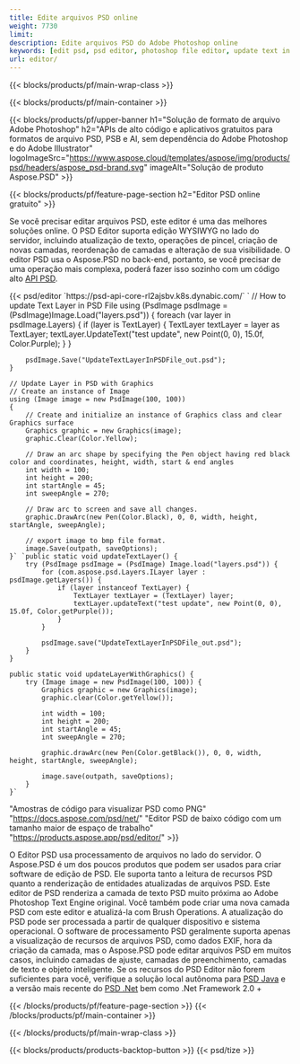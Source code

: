 ```yaml
---
title: Edite arquivos PSD online
weight: 7730
limit: 
description: Edite arquivos PSD do Adobe Photoshop online
keywords: [edit psd, psd editor, photoshop file editor, update text in psd, update psd]
url: editor/
---
```


{{< blocks/products/pf/main-wrap-class >}}


{{< blocks/products/pf/main-container >}}

{{< blocks/products/pf/upper-banner h1="Solução de formato de arquivo Adobe Photoshop" h2="APIs de alto código e aplicativos gratuitos para formatos de arquivo PSD, PSB e AI, sem dependência do Adobe Photoshop e do Adobe Illustrator" logoImageSrc="https://www.aspose.cloud/templates/aspose/img/products/psd/headers/aspose_psd-brand.svg" imageAlt="Solução de produto Aspose.PSD" >}}

{{< blocks/products/pf/feature-page-section h2="Editor PSD online gratuito" >}}
<p>Se você precisar editar arquivos PSD, este editor é uma das melhores soluções online. O PSD Editor suporta edição WYSIWYG no lado do servidor, incluindo atualização de texto, operações de pincel, criação de novas camadas, reordenação de camadas e alteração de sua visibilidade. O editor PSD usa o Aspose.PSD no back-end, portanto, se você precisar de uma operação mais complexa, poderá fazer isso sozinho com um código alto <a href="/psd/{{< lang-code >}}">API PSD</a>.</p>
{{< psd/editor `https://psd-api-core-rl2ajsbv.k8s.dynabic.com/` 
`	// How to update Text Layer in PSD File
	using (PsdImage psdImage = (PsdImage)Image.Load("layers.psd"))
  	{
		foreach (var layer in psdImage.Layers)
		{
			if (layer is TextLayer)
			{
				TextLayer textLayer = layer as TextLayer;
				textLayer.UpdateText("test update", new Point(0, 0), 15.0f, Color.Purple);
			}
		}

		psdImage.Save("UpdateTextLayerInPSDFile_out.psd");
	}
	
	// Update Layer in PSD with Graphics
	// Create an instance of Image
	using (Image image = new PsdImage(100, 100))
	{
		// Create and initialize an instance of Graphics class and clear Graphics surface
		Graphics graphic = new Graphics(image);
		graphic.Clear(Color.Yellow);

		// Draw an arc shape by specifying the Pen object having red black color and coordinates, height, width, start & end angles                 
		int width = 100;
		int height = 200;
		int startAngle = 45;
		int sweepAngle = 270;

		// Draw arc to screen and save all changes.
		graphic.DrawArc(new Pen(Color.Black), 0, 0, width, height, startAngle, sweepAngle);

		// export image to bmp file format.
		image.Save(outpath, saveOptions);
	}` `public static void updateTextLayer() {
        try (PsdImage psdImage = (PsdImage) Image.load("layers.psd")) {
            for (com.aspose.psd.Layers.ILayer layer : psdImage.getLayers()) {
                if (layer instanceof TextLayer) {
                    TextLayer textLayer = (TextLayer) layer;
                    textLayer.updateText("test update", new Point(0, 0), 15.0f, Color.getPurple());
                }
            }

            psdImage.save("UpdateTextLayerInPSDFile_out.psd");
        }
    }

    public static void updateLayerWithGraphics() {
        try (Image image = new PsdImage(100, 100)) {
            Graphics graphic = new Graphics(image);
            graphic.clear(Color.getYellow());

            int width = 100;
            int height = 200;
            int startAngle = 45;
            int sweepAngle = 270;

            graphic.drawArc(new Pen(Color.getBlack()), 0, 0, width, height, startAngle, sweepAngle);

            image.save(outpath, saveOptions);
        }
    }` 
"Amostras de código para visualizar PSD como PNG"  "https://docs.aspose.com/psd/net/" 
"Editor PSD de baixo código com um tamanho maior de espaço de trabalho" "https://products.aspose.app/psd/editor/" >}}
<p>O Editor PSD usa processamento de arquivos no lado do servidor. O Aspose.PSD é um dos poucos produtos que podem ser usados para criar software de edição de PSD. Ele suporta tanto a leitura de recursos PSD quanto a renderização de entidades atualizadas de arquivos PSD. Este editor de PSD renderiza a camada de texto PSD muito próxima ao Adobe Photoshop Text Engine original. Você também pode criar uma nova camada PSD com este editor e atualizá-la com Brush Operations. A atualização do PSD pode ser processada a partir de qualquer dispositivo e sistema operacional. O software de processamento PSD geralmente suporta apenas a visualização de recursos de arquivos PSD, como dados EXIF, hora da criação da camada, mas o Aspose.PSD pode editar arquivos PSD em muitos casos, incluindo camadas de ajuste, camadas de preenchimento, camadas de texto e objeto inteligente. Se os recursos do PSD Editor não forem suficientes para você, verifique a solução local autônoma para <a href="/psd/{{< lang-code >}}java">PSD Java</a> e a versão mais recente do <a href="/psd/{{< lang-code >}}net">PSD .Net</a> bem como .Net Framework 2.0 +</p>

{{< /blocks/products/pf/feature-page-section >}}
{{< /blocks/products/pf/main-container >}}


{{< /blocks/products/pf/main-wrap-class >}}

{{< blocks/products/products-backtop-button >}}
{{< psd/tize >}}
